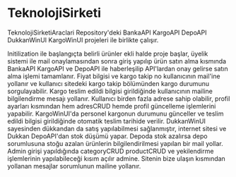 # TeknolojiSirketi

TeknolojiSirketiAraclari Repository'deki BankaAPI KargoAPI DepoAPI DukkanWinUI KargoWinUI projeleri ile birlikte çalışır.

Initilization ile başlangıçta belirli ürünler ekli halde proje başlar, üyelik sistemi ile mail onaylamasından sonra giriş yapılıp ürün satın alma kısmında BankaAPI KargoAPI ve DepoAPI ile haberleşilip API'lardan onay gelirse satın alma işlemi tamamlanır. Fiyat bilgisi ve kargo takip no kullanıcının mail'ine yollanır ve kullanıcı sitedeki kargo takip bölümünden kargo durumunu sorgulayabilir. Kargo teslim edildi bilgisi girildiğinde kullanıcının mailine bilgilendirme mesajı yollanır. Kullanıcı birden fazla adrese sahip olabilir, profil ayarları kısmından hem adresCRUD hemde profil güncelleme işlemlerini yapabilir. KargoWinUI'da personel kargonun durumunu günceller ve teslim edildi bilgisi girildiğinde otomatik teslim tarihide verilir. DukkanWinUI sayesinden dükkandan da satış yapılabilmesi sağlanmıştır, internet sitesi ve Dukkan DepoAPI'dan stok düşümü yapar. Depoda stok azalırsa depo sorumlusuna stoğu azalan ürünlerin bilgilendirilmesi yapılan bir mail yollar. Admin girişi yapıldığında categoryCRUD productCRUD ve yekilendirme işlemlerinin yapılabileceği kısım açılır admine. Sitenin bize ulaşın kısmından yollanan mesajlar sorumlunun mailine yollanır.
